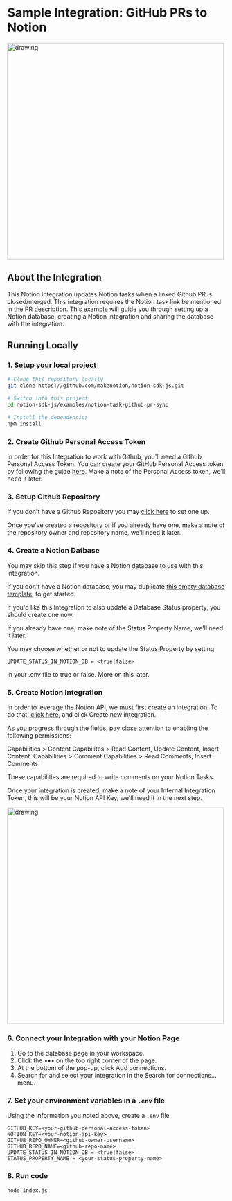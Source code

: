 # Sample Integration: GitHub PRs to Notion

<img src="https://dev.notion.so/front-static/external/readme/images/github-notion-example@2x.png" alt="drawing" width="500"/>

## About the Integration

This Notion integration updates Notion tasks when a linked Github PR is closed/merged. This integration requires the Notion task link be mentioned in the PR description. This example will guide you through setting up a Notion database, creating a Notion integration and sharing the database with the integration. 

## Running Locally

### 1. Setup your local project

```zsh
# Clone this repository locally
git clone https://github.com/makenotion/notion-sdk-js.git

# Switch into this project
cd notion-sdk-js/examples/notion-task-github-pr-sync

# Install the dependencies
npm install
```

### 2. Create Github Personal Access Token
In order for this Integration to work with Github, you'll need a Github Personal Access Token. You can create your GitHub Personal Access token by following the guide [here](https://docs.github.com/en/github/authenticating-to-github/creating-a-personal-access-token). Make a note of the Personal Access token, we'll need it later. 

### 3. Setup Github Repository
If you don't have a Github Repository you may [click here](https://github.com/new) to set one up. 

Once you've created a repository or if you already have one, make a note of the repository owner and repository name, we'll need it later. 

### 4. Create a Notion Datbase
You may skip this step if you have a Notion database to use with this integration.

If you don't have a Notion database, you may duplicate [this empty database template](https://www.notion.so/Example-Notion-Tasks-Database-93cf694c6b8c4a829ef3fb389ac62d4e), to get started. 

If you'd like this Integration to also update a Database Status property, you should create one now. 

If you already have one, make note of the Status Property Name, we'll need it later. 

You may choose whether or not to update the Status Property by setting 
```
UPDATE_STATUS_IN_NOTION_DB = <true|false>
```
in your .env file to true or false. More on this later. 

### 5. Create Notion Integration 
In order to leverage the Notion API, we must first create an integration. To do that, [click here](https://www.notion.com/my-integrations), and click Create new integration. 

As you progress through the fields, pay close attention to enabling the following permissions:

Capabilities > Content Capabilites > Read Content, Update Content, Insert Content. 
Capabilities > Comment Capabilities > Read Comments, Insert Comments

These capabilities are required to write comments on your Notion Tasks. 

Once your integration is created, make a note of your Internal Integration Token, this will be your Notion API Key, we'll need it in the next step. 

<img src="https://files.readme.io/cbbd7c3-create_integration.gif" alt="drawing" width="500"/>

### 6. Connect your Integration with your Notion Page
1. Go to the database page in your workspace.
2. Click the ••• on the top right corner of the page.
3. At the bottom of the pop-up, click Add connections.
4. Search for and select your integration in the Search for connections... menu.

### 7. Set your environment variables in a `.env` file
Using the information you noted above, create a `.env` file. 

```
GITHUB_KEY=<your-github-personal-access-token>
NOTION_KEY=<your-notion-api-key>
GITHUB_REPO_OWNER=<github-owner-username>
GITHUB_REPO_NAME=<github-repo-name>
UPDATE_STATUS_IN_NOTION_DB = <true|false>
STATUS_PROPERTY_NAME = <your-status-property-name>
```

### 8. Run code

```zsh
node index.js
```

